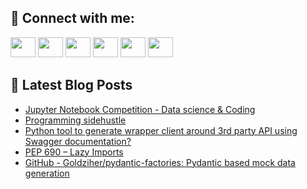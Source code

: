 ## 🔎 Connect with me:
[<img height="32" width="40" src="https://cdn.jsdelivr.net/npm/simple-icons@v5/icons/telegram.svg" />](https://t.me/bullbesh)
[<img height="32" width="40" src="https://cdn.jsdelivr.net/npm/simple-icons@v5/icons/vk.svg" />](https://vk.com/bullbesh)
[<img height="32" width="40" src="https://cdn.jsdelivr.net/npm/simple-icons@v5/icons/twitter.svg" />](https://twitter.com/bullbesh1)
[<img height="32" width="40" src="https://cdn.jsdelivr.net/npm/simple-icons@v5/icons/instagram.svg" />](https://www.instagram.com/bullbesh)
[<img height="32" width="40" src="https://cdn.jsdelivr.net/npm/simple-icons@v5/icons/reddit.svg" />](https://www.reddit.com/user/bullbesh)
[<img height="32" width="40" src="https://cdn.jsdelivr.net/npm/simple-icons@v5/icons/youtube.svg" />](https://www.youtube.com/channel/UCtfjRs6uzgq5mfm8S06WTcg)

## 📕 Latest Blog Posts
<!-- BLOG-POST-LIST:START -->
- [Jupyter Notebook Competition - Data science &amp; Coding](https://www.reddit.com/r/Python/comments/ui29j0/jupyter_notebook_competition_data_science_coding/)
- [Programming sidehustle](https://www.reddit.com/r/Python/comments/ui1jnc/programming_sidehustle/)
- [Python tool to generate wrapper client around 3rd party API using Swagger documentation?](https://www.reddit.com/r/Python/comments/ui1c5w/python_tool_to_generate_wrapper_client_around_3rd/)
- [PEP 690 – Lazy Imports](https://www.reddit.com/r/Python/comments/ui0yg0/pep_690_lazy_imports/)
- [GitHub - Goldziher/pydantic-factories: Pydantic based mock data generation](https://www.reddit.com/r/Python/comments/ui0jsg/github_goldziherpydanticfactories_pydantic_based/)
<!-- BLOG-POST-LIST:END -->

